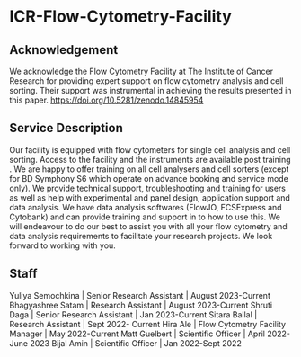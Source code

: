 # ICR-Flow-Cytometry-Facility

## Acknowledgement
We acknowledge the Flow Cytometry Facility at The Institute of Cancer Research for providing expert support on flow cytometry analysis and cell sorting. Their support was instrumental in achieving the results presented in this paper. https://doi.org/10.5281/zenodo.14845954

## Service Description
Our facility is equipped with flow cytometers for single cell analysis and  cell sorting. Access to the facility and the instruments are available post training . We are happy to offer training on all cell analysers and cell sorters (except for BD Symphony S6 which operate on advance booking and service mode only). We provide technical support,  troubleshooting and training for users as well as help with experimental and panel design, application support and data analysis. We have data analysis softwares (FlowJO, FCSExpress and Cytobank) and can provide training and support in to how to use this. We will endeavour to do our best to assist you with all your flow cytometry and data analysis requirements to facilitate your research projects. We look forward to working with you.

## Staff 
Yuliya Semochkina  | Senior Research Assistant | August 2023-Current
Bhagyashree Satam | Research Assistant | August 2023-Current
Shruti Daga | Senior Research Assistant | Jan 2023-Current
Sitara Ballal | Research Assistant | Sept 2022- Current 
Hira Ale | Flow Cytometry Facility Manager | May 2022-Current
Matt Guelbert | Scientific Officer | April 2022-June 2023
Bijal Amin | Scientific Officer | Jan 2022-Sept 2022

